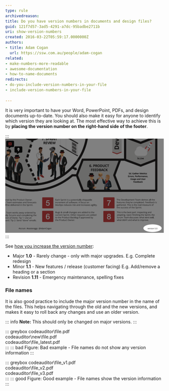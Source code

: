 ```yaml
---
type: rule
archivedreason: 
title: Do you have version numbers in documents and design files?
guid: 121f7d57-3ad5-4291-a7dc-95badbe2711b
uri: show-version-numbers
created: 2016-03-22T05:59:17.0000000Z
authors:
- title: Adam Cogan
  url: https://ssw.com.au/people/adam-cogan
related:
- make-numbers-more-readable
- awesome-documentation
- how-to-name-documents
redirects:
- do-you-include-version-numbers-in-your-file
- include-version-numbers-in-your-file

---
```


It is very important to have your Word, PowerPoint, PDFs, and design documents up-to-date. You should also make it easy for anyone to identify which version they are looking at. The most effective way to achieve this is by **placing the version number on the right-hand side of the footer**.

<!--endintro-->

:::
![Figure: Version number on the RHS of a design document](scrum-image-version-number.png)
:::

See [how you increase the version number](/semantic-versioning):

* Major **1.0** - Rarely change - only with major upgrades. E.g. Complete redesign
* Minor **1.1** - New features / release (customer facing) E.g. Add/remove a heading or a section
* Revision **1.11** - Emergency maintenance, spelling fixes

### File names

It is also good practice to include the major version number in the name of the files. This helps navigating through the old and the new versions, and makes it easy to roll back any changes and use an older version. 

::: info
**Note:** This should only be changed on major versions.
:::

::: greybox
codeauditor\file.pdf   
codeauditor\new\file.pdf   
codeauditor\file_latest.pdf    
:::
::: bad
Figure: Bad example - File names do not show any version information
:::

::: greybox
codeauditor\file_v1.pdf   
codeauditor\file_v2.pdf   
codeauditor\file_v3.pdf   
:::
::: good
Figure: Good example - File names show the version information  
:::

